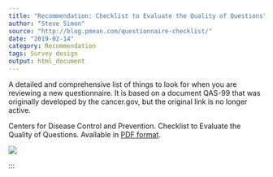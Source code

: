 ```yaml
---
title: "Recommendation: Checklist to Evaluate the Quality of Questions"
author: "Steve Simon"
source: "http://blog.pmean.com/questionnaire-checklist/"
date: "2019-02-14"
category: Recommendation
tags: Survey design
output: html_document
---
```


A detailed and comprehensive list of things to look for when you are
reviewing a new questionnaire. It is based on a document QAS-99 that was
originally developed by the cancer.gov, but the original link is no
longer active.

<!---More--->

Centers for Disease Control and Prevention. Checklist to Evaluate the
Quality of Questions. Available in [PDF
format](https://www.cdc.gov/healthyyouth/evaluation/pdf/brief15.pdf).

![](../../images/questionnaire-checklist01.png)


:::

